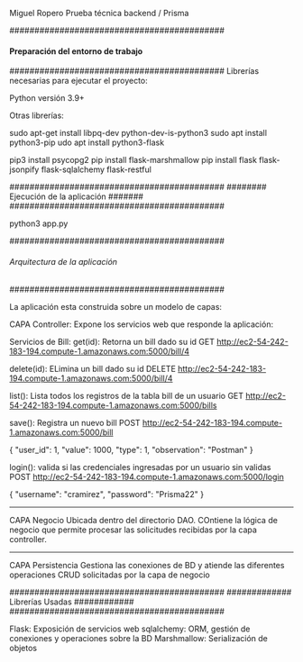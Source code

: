 Miguel Ropero
Prueba técnica backend / Prisma


###########################################
#### Preparación del entorno de trabajo ###
###########################################
Librerías necesarias para ejecutar el proyecto: 

Python versión 3.9+

Otras librerías: 

sudo apt-get install libpq-dev python-dev-is-python3
sudo apt install python3-pip
udo apt install python3-flask

pip3 install psycopg2
pip install flask-marshmallow
pip install flask flask-jsonpify flask-sqlalchemy flask-restful

###########################################
######## Ejecución de la aplicación #######
###########################################

python3 app.py

###########################################
###### Arquitectura de la aplicación ######
###########################################

La aplicación esta construida sobre un modelo de capas: 

CAPA Controller: 
Expone los servicios web que responde la aplicación: 


Servicios de Bill: 
get(id): Retorna un bill dado su id
GET http://ec2-54-242-183-194.compute-1.amazonaws.com:5000/bill/4

delete(id): ELimina un bill dado su id
DELETE http://ec2-54-242-183-194.compute-1.amazonaws.com:5000/bill/4

list(): Lista todos los registros de la tabla bill de un usuario
GET http://ec2-54-242-183-194.compute-1.amazonaws.com:5000/bills

save(): Registra un nuevo bill
POST http://ec2-54-242-183-194.compute-1.amazonaws.com:5000/bill

{
    "user_id": 1,
    "value": 1000,
    "type": 1,
    "observation": "Postman"
}

login(): valida si las credenciales ingresadas por un usuario sin validas
POST http://ec2-54-242-183-194.compute-1.amazonaws.com:5000/login

{
    "username": "cramirez",
    "password": "Prisma22"
}

---------------------------------------------------------------------
CAPA Negocio
Ubicada dentro del directorio DAO. COntiene la lógica de negocio que 
permite procesar las solicitudes recibidas por la capa controller. 

---------------------------------------------------------------------
CAPA Persistencia
Gestiona las conexiones de BD y atiende las diferentes operaciones CRUD
solicitadas por la capa de negocio

###########################################
############# Librerías Usadas ############
###########################################

Flask: Exposición de servicios web
sqlalchemy: ORM, gestión de conexiones y operaciones sobre la BD
Marshmallow: Serialización de objetos


 



